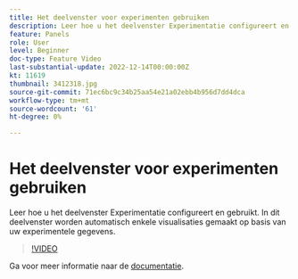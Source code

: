 ```yaml
---
title: Het deelvenster voor experimenten gebruiken
description: Leer hoe u het deelvenster Experimentatie configureert en gebruikt. In dit deelvenster worden automatisch enkele visualisaties gemaakt op basis van uw experimentele gegevens.
feature: Panels
role: User
level: Beginner
doc-type: Feature Video
last-substantial-update: 2022-12-14T00:00:00Z
kt: 11619
thumbnail: 3412318.jpg
source-git-commit: 71ec6bc9c34b25aa54e21a02ebb4b956d7dd4dca
workflow-type: tm+mt
source-wordcount: '61'
ht-degree: 0%

---
```



# Het deelvenster voor experimenten gebruiken

Leer hoe u het deelvenster Experimentatie configureert en gebruikt. In dit deelvenster worden automatisch enkele visualisaties gemaakt op basis van uw experimentele gegevens.

>[!VIDEO](https://video.tv.adobe.com/v/3412318/?quality=12&learn=on)

Ga voor meer informatie naar de [documentatie](https://experienceleague.adobe.com/docs/analytics-platform/using/cja-workspace/panels/experimentation.html).
